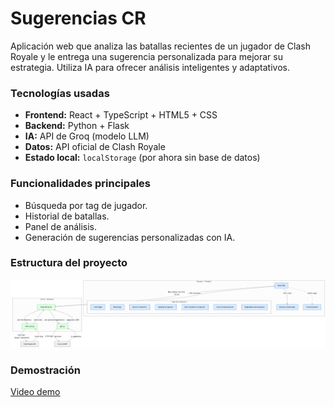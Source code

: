 # Sugerencias CR

Aplicación web que analiza las batallas recientes de un jugador de Clash Royale y le entrega una sugerencia personalizada para mejorar su estrategia. Utiliza IA para ofrecer análisis inteligentes y adaptativos.


### Tecnologías usadas
- **Frontend:** React + TypeScript + HTML5 + CSS
- **Backend:** Python + Flask
- **IA:** API de Groq (modelo LLM)
- **Datos:** API oficial de Clash Royale
- **Estado local:** `localStorage` (por ahora sin base de datos)
  
### Funcionalidades principales

* Búsqueda por tag de jugador.
* Historial de batallas.
* Panel de análisis.
* Generación de sugerencias personalizadas con IA.


### Estructura del proyecto

![GitDiagram](estructura_proyecto.png)

### Demostración

[Video demo](https://drive.google.com/file/d/1Pvmk85dEiSEjyvLMcs_G88VuOXCVrMDQ/view?usp=sharing)



